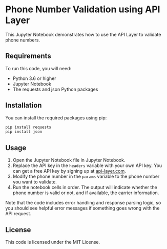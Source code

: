 # Phone Number Validation using API Layer

This Jupyter Notebook demonstrates how to use the API Layer to validate phone numbers.

## Requirements
To run this code, you will need:

- Python 3.6 or higher
- Jupyter Notebook
- The requests and json Python packages

## Installation
You can install the required packages using pip:

```bash
pip install requests
pip install json
```
## Usage
1. Open the Jupyter Notebook file in Jupyter Notebook.
2. Replace the API key in the ```headers``` variable with your own API key. You can get a free API key by signing up at [api-layer.com](https://apilayer.com/).
3. Modify the phone number in the ```params``` variable to the phone number you want to validate.
4. Run the notebook cells in order. The output will indicate whether the phone number is valid or not, and if available, the carrier information.

Note that the code includes error handling and response parsing logic, so you should see helpful error messages if something goes wrong with the API request.

## License
This code is licensed under the MIT License. 
